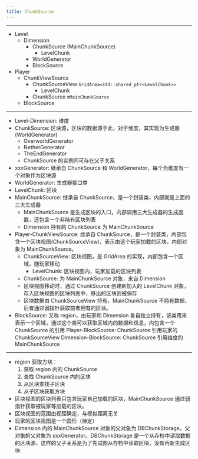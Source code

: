 ```yaml
---
title: ChunkSource
---
```


---

-   Level
    -   Dimension
        -   ChunkSource (MainChunkSource)
            -   LevelChunk
        -   WorldGenerator
        -   BlockSource
-   Player
    -   ChunkViewSource
        -   ChunkSourceView `GridArea<std::shared_ptr<LevelChunk>>`
            -   LevelChunk
        -   ChunkSource `mMainChunkSource`
    -   BlockSource

---

-   Level-Dimension: 维度
-   ChunkSource: 区块源，区块的数据源于此，对于维度，其实现为生成器 (WorldGenerator)
    -   OverworldGenerator
    -   NetherGenerator
    -   TheEndGenerator
    -   ChunkSource 的实例间可存在父子关系
-   xxxGenerator: 继承自 ChunkSource 和 WorldGenerator，每个为维度有一个对象作为区块源
-   WorldGenerator: 生成器接口类
-   LevelChunk: 区块
-   MainChunkSource: 继承自 ChunkSource，是一个封装类，内部就是上面的三大生成器
    -   MainChunkSource 是生成区块的入口，内部调用三大生成器的生成函数，还包含一个非持有区块列表
    -   Dimension 持有的 ChunkSource 为 MainChunkSource
-   Player-ChunkViewSource: 继承自 ChunkSource，是一个封装类，内部包含一个区块视图(ChunkSourceView)，表示由这个玩家加载的区块。内部对象为 MainChunkSource。
    -   ChunkSourceView: 区块视图，是 GridArea 的实现，内部包含一个区域，随玩家移动
        -   LevelChunk: 区块视图内，玩家加载的区块列表
    -   ChunkSource: 为 MainChunkSource 对象，来自 Dimension
    -   区块视图移动时，通过 ChunkSource 创建新加入的 LevelChunk 对象，存入区块视图的区块列表中，移出的区块则被保存
    -   区块数据由 ChunkSourceView 持有，MainChunkSource 不持有数据，后者通过弱指针获取前者拥有的区块。
-   BlockSource: 又称 region，由玩家和 Dimension 各自独立持有，该类用来表示一个区域，通过这个类可以获取区域内的数据和信息，内包含一个 ChunkSource 的引用
    Player-BlockSource: ChunkSource 引用玩家的 ChunkSourceView
    Dimension-BlockSource: ChunkSource 引用维度的 MainChunkSource

---

-   region 获取方块：
    1. 获取 region 内的 ChunkSource
    2. 查找 ChunkSource 内的区块
    3. 从区块查找子区块
    4. 从子区块获取方块
-   区块视图的区块列表只包含玩家自己加载的区块，MainChunkSource 通过弱指针获取被玩家等加载的区块。
-   区块视图的范围由视距确定，与模拟距离无关
-   玩家的区块视图是一个圆形（待定）
-   Dimension 内的 MainChunkSource 对象的父对象为 DBChunkStorage，父对象的父对象为 xxxGenerator。DBChunkStorage 是一个从存档中读取数据的区块源，这样的父子关系是为了先试图从存档中读取区块，没有再新生成区块
